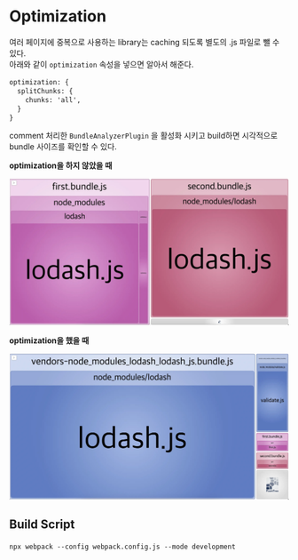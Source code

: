 # Optimization

여러 페이지에 중복으로 사용하는 library는 caching 되도록 별도의 .js 파일로 뺄 수 있다.\
아래와 같이 `optimization` 속성을 넣으면 알아서 해준다.

```
optimization: {
  splitChunks: {
    chunks: 'all',
  }
}
```

comment 처리한 `BundleAnalyzerPlugin` 을 활성화 시키고 build하면 시각적으로 bundle 사이즈를 확인할 수 있다.

**optimization을 하지 않았을 때**

![pre optimization](./docs/images/pre-optimization.webp)

**optimization을 했을 때**

![optimization](./docs/images/optimization.webp)

## Build Script

`npx webpack --config webpack.config.js --mode development`
